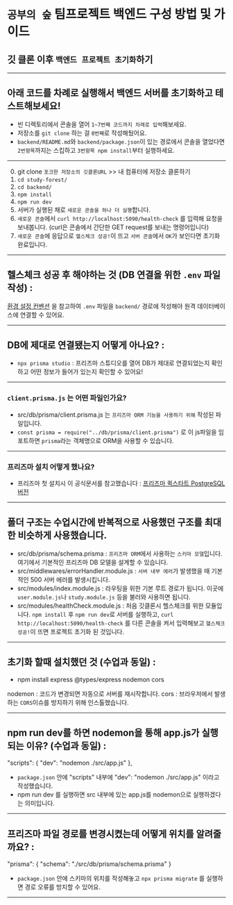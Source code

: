 # `공부의 숲` 팀프로젝트 백엔드 구성 방법 및 가이드

## 깃 클론 이후 `백엔드 프로젝트 초기화`하기

---

## 아래 코드를 차례로 실행해서 백엔드 서버를 초기화하고 테스트해보세요!

- 빈 디렉토리에서 콘솔을 열어 `1~7번째 코드까지 차례로 입력`해보세요.
- 저장소를 `git clone` 하는 걸 `0번째`로 작성해뒀어요.
- `backend/README.md`와 `backend/package.json`이 있는 경로에서 콘솔을 열었다면 `2번항목`까지는 스킵하고 `3번항목 npm install`부터 실행하세요.

---

0. git clone `포크한 저장소의 깃클론URL` >> 내 컴퓨터에 저장소 클론하기
1. `cd study-forest/`
2. `cd backend/`
3. `npm install`
4. `npm run dev`
5. 서버가 실행된 채로 `새로운 콘솔을 하나 더 실행`합니다.
6. `새로운 콘솔`에서 `curl http://localhost:5090/health-check` 를 입력해 요청을 보내봅니다. (curl은 콘솔에서 간단한 GET request를 보내는 명령어입니다)
7. `새로운 콘솔`에 응답으로 `헬스체크 성공!`이 뜨고 `서버 콘솔`에서 `OK`가 보인다면 초기화 완료입니다.

---

## 헬스체크 성공 후 해야하는 것 (DB 연결을 위한 `.env` 파일 작성) :

[환경 설정 컨벤션](https://www.notion.so/1bbe3739a96a817f992eef3d9a09aa9b) 을 참고하여 `.env` 파일을 `backend/` 경로에 작성해야 원격 데이터베이스에 연결할 수 있어요.

---

## DB에 제대로 연결됐는지 어떻게 아나요? :

- `npx prisma studio` : 프리즈마 스튜디오를 열어 DB가 제대로 연결되었는지 확인하고 어떤 정보가 들어가 있는지 확인할 수 있어요!

---

### `client.prisma.js` 는 어떤 파일인가요?

- src/db/prisma/client.prisma.js 는 `프리즈마 ORM 기능을 사용하기 위해` 작성된 파일입니다.
- `const prisma = require("../db/prisma/client.prisma")` 로 이 js파일을 임포트하면 `prisma`라는 객체명으로 ORM을 사용할 수 있습니다.

---

### 프리즈마 설치 어떻게 했나요?

- 프리즈마 첫 설치시 이 공식문서를 참고했습니다 : [프리즈마 퀵스타트 PostgreSQL 버전](https://www.prisma.io/docs/getting-started/setup-prisma/start-from-scratch/relational-databases-typescript-postgresql)

---

## 폴더 구조는 수업시간에 반복적으로 사용했던 구조를 최대한 비슷하게 사용했습니다.

- src/db/prisma/schema.prisma : `프리즈마 ORM`에서 사용하는 `스키마 모델`입니다. 여기에서 기본적인 프리즈마 DB 모델을 설계할 수 있습니다.
- src/middlewares/errorHandler.module.js : `서버 내부 에러`가 발생했을 때 기본적인 500 서버 에러를 발생시킵니다.
- src/modules/index.module.js : 라우팅을 위한 기본 루트 경로가 됩니다. 이곳에 `user.module.js`나 `study.module.js` 등을 불러와 사용하면 됩니다.
- src/modules/healthCheck.module.js : 처음 깃클론시 헬스체크를 위한 모듈입니다. `npm install` 후 `npm run dev`로 서버를 실행하고, `curl http://localhost:5090/health-check` 를 다른 콘솔을 켜서 입력해보고 `헬스체크 성공!`이 뜨면 프로젝트 초기화 된 것입니다.

---

## 초기화 할때 설치했던 것 (수업과 동일) :

- npm install express @types/express nodemon cors

nodemon : 코드가 변경되면 자동으로 서버를 재시작합니다.
cors : 브라우저에서 발생하는 `CORS`이슈를 방지하기 위해 인스톨했습니다.

---

## npm run dev를 하면 nodemon을 통해 app.js가 실행되는 이유? (수업과 동일) :

"scripts": {
"dev": "nodemon ./src/app.js"
},

- `package.json` 안에 "scripts" 내부에 "dev": "nodemon ./src/app.js" 이라고 작성했습니다.
- npm run dev 를 실행하면 src 내부에 있는 app.js를 nodemon으로 실행하겠다는 의미입니다.

---

## 프리즈마 파일 경로를 변경시켰는데 어떻게 위치를 알려줄까요? :

"prisma": {
"schema": "./src/db/prisma/schema.prisma"
}

- `package.json` 안에 스키마의 위치를 작성해놓고 `npx prisma migrate` 를 실행하면 경로 오류를 방지할 수 있어요.

---


